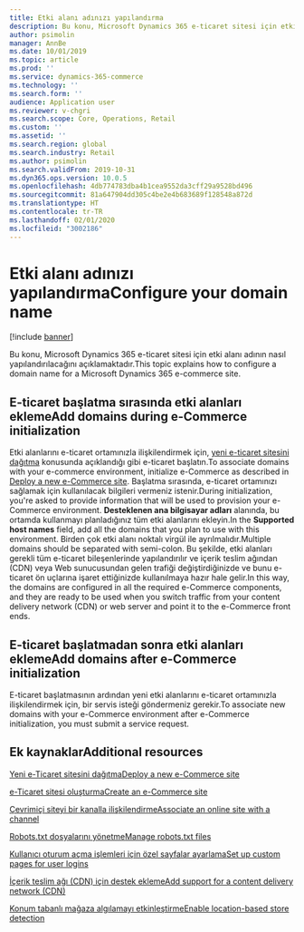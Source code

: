 ```yaml
---
title: Etki alanı adınızı yapılandırma
description: Bu konu, Microsoft Dynamics 365 e-ticaret sitesi için etki alanı adının nasıl yapılandırılacağını açıklamaktadır.
author: psimolin
manager: AnnBe
ms.date: 10/01/2019
ms.topic: article
ms.prod: ''
ms.service: dynamics-365-commerce
ms.technology: ''
ms.search.form: ''
audience: Application user
ms.reviewer: v-chgri
ms.search.scope: Core, Operations, Retail
ms.custom: ''
ms.assetid: ''
ms.search.region: global
ms.search.industry: Retail
ms.author: psimolin
ms.search.validFrom: 2019-10-31
ms.dyn365.ops.version: 10.0.5
ms.openlocfilehash: 4db774783dba4b1cea9552da3cff29a9528bd496
ms.sourcegitcommit: 81a647904dd305c4be2e4b683689f128548a872d
ms.translationtype: HT
ms.contentlocale: tr-TR
ms.lasthandoff: 02/01/2020
ms.locfileid: "3002186"
---
```

# <a name="configure-your-domain-name"></a><span data-ttu-id="9d2b5-103">Etki alanı adınızı yapılandırma</span><span class="sxs-lookup"><span data-stu-id="9d2b5-103">Configure your domain name</span></span>


[!include [banner](includes/banner.md)]

<span data-ttu-id="9d2b5-104">Bu konu, Microsoft Dynamics 365 e-ticaret sitesi için etki alanı adının nasıl yapılandırılacağını açıklamaktadır.</span><span class="sxs-lookup"><span data-stu-id="9d2b5-104">This topic explains how to configure a domain name for a Microsoft Dynamics 365 e-commerce site.</span></span> 

## <a name="add-domains-during-e-commerce-initialization"></a><span data-ttu-id="9d2b5-105">E-ticaret başlatma sırasında etki alanları ekleme</span><span class="sxs-lookup"><span data-stu-id="9d2b5-105">Add domains during e-Commerce initialization</span></span>

<span data-ttu-id="9d2b5-106">Etki alanlarını e-ticaret ortamınızla ilişkilendirmek için, [yeni e-ticaret sitesini dağıtma](deploy-ecommerce-site.md) konusunda açıklandığı gibi e-ticaret başlatın.</span><span class="sxs-lookup"><span data-stu-id="9d2b5-106">To associate domains with your e-commerce environment, initialize e-Commerce as described in [Deploy a new e-Commerce site](deploy-ecommerce-site.md).</span></span> <span data-ttu-id="9d2b5-107">Başlatma sırasında, e-ticaret ortamınızı sağlamak için kullanılacak bilgileri vermeniz istenir.</span><span class="sxs-lookup"><span data-stu-id="9d2b5-107">During initialization, you're asked to provide information that will be used to provision your e-Commerce environment.</span></span> <span data-ttu-id="9d2b5-108">**Desteklenen ana bilgisayar adları** alanında, bu ortamda kullanmayı planladığınız tüm etki alanlarını ekleyin.</span><span class="sxs-lookup"><span data-stu-id="9d2b5-108">In the **Supported host names** field, add all the domains that you plan to use with this environment.</span></span> <span data-ttu-id="9d2b5-109">Birden çok etki alanı noktalı virgül ile ayrılmalıdır.</span><span class="sxs-lookup"><span data-stu-id="9d2b5-109">Multiple domains should be separated with semi-colon.</span></span> <span data-ttu-id="9d2b5-110">Bu şekilde, etki alanları gerekli tüm e-ticaret bileşenlerinde yapılandırılır ve içerik teslim ağından (CDN) veya Web sunucusundan gelen trafiği değiştirdiğinizde ve bunu e-ticaret ön uçlarına işaret ettiğinizde kullanılmaya hazır hale gelir.</span><span class="sxs-lookup"><span data-stu-id="9d2b5-110">In this way, the domains are configured in all the required e-Commerce components, and they are ready to be used when you switch traffic from your content delivery network (CDN) or web server and point it to the e-Commerce front ends.</span></span>

## <a name="add-domains-after-e-commerce-initialization"></a><span data-ttu-id="9d2b5-111">E-ticaret başlatmadan sonra etki alanları ekleme</span><span class="sxs-lookup"><span data-stu-id="9d2b5-111">Add domains after e-Commerce initialization</span></span>

<span data-ttu-id="9d2b5-112">E-ticaret başlatmasının ardından yeni etki alanlarını e-ticaret ortamınızla ilişkilendirmek için, bir servis isteği göndermeniz gerekir.</span><span class="sxs-lookup"><span data-stu-id="9d2b5-112">To associate new domains with your e-Commerce environment after e-Commerce initialization, you must submit a service request.</span></span>

## <a name="additional-resources"></a><span data-ttu-id="9d2b5-113">Ek kaynaklar</span><span class="sxs-lookup"><span data-stu-id="9d2b5-113">Additional resources</span></span>

[<span data-ttu-id="9d2b5-114">Yeni e-Ticaret sitesini dağıtma</span><span class="sxs-lookup"><span data-stu-id="9d2b5-114">Deploy a new e-Commerce site</span></span>](deploy-ecommerce-site.md)

[<span data-ttu-id="9d2b5-115">e-Ticaret sitesi oluşturma</span><span class="sxs-lookup"><span data-stu-id="9d2b5-115">Create an e-Commerce site</span></span>](create-ecommerce-site.md)

[<span data-ttu-id="9d2b5-116">Çevrimiçi siteyi bir kanalla ilişkilendirme</span><span class="sxs-lookup"><span data-stu-id="9d2b5-116">Associate an online site with a channel</span></span>](associate-site-online-store.md)

[<span data-ttu-id="9d2b5-117">Robots.txt dosyalarını yönetme</span><span class="sxs-lookup"><span data-stu-id="9d2b5-117">Manage robots.txt files</span></span>](manage-robots-txt-files.md)

[<span data-ttu-id="9d2b5-118">Kullanıcı oturum açma işlemleri için özel sayfalar ayarlama</span><span class="sxs-lookup"><span data-stu-id="9d2b5-118">Set up custom pages for user logins</span></span>](custom-pages-user-logins.md)

[<span data-ttu-id="9d2b5-119">İçerik teslim ağı (CDN) için destek ekleme</span><span class="sxs-lookup"><span data-stu-id="9d2b5-119">Add support for a content delivery network (CDN)</span></span>](add-cdn-support.md)

[<span data-ttu-id="9d2b5-120">Konum tabanlı mağaza algılamayı etkinleştirme</span><span class="sxs-lookup"><span data-stu-id="9d2b5-120">Enable location-based store detection</span></span>](enable-store-detection.md)
